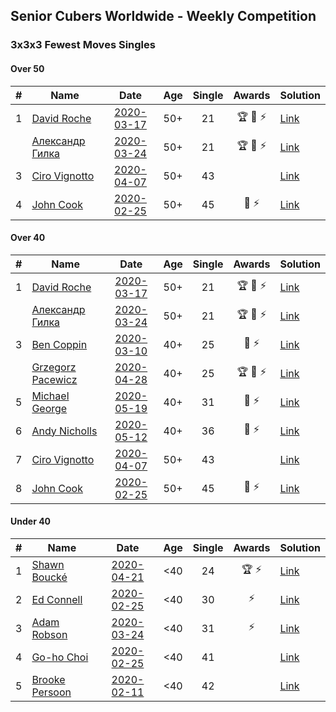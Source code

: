 ## Senior Cubers Worldwide - Weekly Competition
### 3x3x3 Fewest Moves Singles

#### Over 50

| # | Name | Date | Age | Single | Awards | Solution |
| :--: | -- | :--: | :--: | :--: | :--: | -- |
| 1 | [David Roche](../persons/david_roche.md) | [2020-03-17](results/2020-03-17.md) | 50+ | 21 | 🏆 🥇 ⚡ | [Link](https://www.facebook.com/events/210706923625115/permalink/211706620191812/) |
| | [Александр Гилка](../persons/александр_гилка.md) | [2020-03-24](results/2020-03-24.md) | 50+ | 21 | 🏆 🥇 ⚡ | [Link](https://www.facebook.com/events/500266387310754/permalink/500800967257296/) |
| 3 | [Ciro Vignotto](../persons/ciro_vignotto.md) | [2020-04-07](results/2020-04-07.md) | 50+ | 43 |  | [Link](https://www.facebook.com/events/253518435802861/permalink/253716005783104/) |
| 4 | [John Cook](../persons/john_cook.md) | [2020-02-25](results/2020-02-25.md) | 50+ | 45 | 🥉 ⚡ | [Link](https://www.facebook.com/events/215751886207638/permalink/217422122707281/) |

#### Over 40

| # | Name | Date | Age | Single | Awards | Solution |
| :--: | -- | :--: | :--: | :--: | :--: | -- |
| 1 | [David Roche](../persons/david_roche.md) | [2020-03-17](results/2020-03-17.md) | 50+ | 21 | 🏆 🥇 ⚡ | [Link](https://www.facebook.com/events/210706923625115/permalink/211706620191812/) |
| | [Александр Гилка](../persons/александр_гилка.md) | [2020-03-24](results/2020-03-24.md) | 50+ | 21 | 🏆 🥇 ⚡ | [Link](https://www.facebook.com/events/500266387310754/permalink/500800967257296/) |
| 3 | [Ben Coppin](../persons/ben_coppin.md) | [2020-03-10](results/2020-03-10.md) | 40+ | 25 | 🥈 ⚡ | [Link](https://www.facebook.com/events/640532176759268/permalink/641063233372829/) |
| | [Grzegorz Pacewicz](../persons/grzegorz_pacewicz.md) | [2020-04-28](results/2020-04-28.md) | 40+ | 25 | 🏆 🥇 ⚡ | [Link](https://www.facebook.com/events/339284923718995/permalink/341683326812488/) |
| 5 | [Michael George](../persons/michael_george.md) | [2020-05-19](results/2020-05-19.md) | 40+ | 31 | 🥇 ⚡ | [Link](https://www.facebook.com/events/568280284126471/permalink/569029154051584/) |
| 6 | [Andy Nicholls](../persons/andy_nicholls.md) | [2020-05-12](results/2020-05-12.md) | 40+ | 36 | 🥉 ⚡ | [Link](https://www.facebook.com/events/2563130363933815/permalink/2563245993922252/) |
| 7 | [Ciro Vignotto](../persons/ciro_vignotto.md) | [2020-04-07](results/2020-04-07.md) | 50+ | 43 |  | [Link](https://www.facebook.com/events/253518435802861/permalink/253716005783104/) |
| 8 | [John Cook](../persons/john_cook.md) | [2020-02-25](results/2020-02-25.md) | 50+ | 45 | 🥉 ⚡ | [Link](https://www.facebook.com/events/215751886207638/permalink/217422122707281/) |

#### Under 40

| # | Name | Date | Age | Single | Awards | Solution |
| :--: | -- | :--: | :--: | :--: | :--: | -- |
| 1 | [Shawn Boucké](../persons/shawn_boucke.md) | [2020-04-21](results/2020-04-21.md) | <40 | 24 | 🏆 ⚡ | [Link](https://www.facebook.com/events/573932290186676/permalink/574620073451231/) |
| 2 | [Ed Connell](../persons/ed_connell.md) | [2020-02-25](results/2020-02-25.md) | <40 | 30 | ⚡ | [Link](https://www.facebook.com/events/215751886207638/permalink/216366502812843/) |
| 3 | [Adam Robson](../persons/adam_robson.md) | [2020-03-24](results/2020-03-24.md) | <40 | 31 | ⚡ | [Link](https://www.facebook.com/events/500266387310754/permalink/501846950486031/) |
| 4 | [Go-ho Choi](../persons/go-ho_choi.md) | [2020-02-25](results/2020-02-25.md) | <40 | 41 |  | [Link](https://www.facebook.com/events/215751886207638/permalink/216681586114668/) |
| 5 | [Brooke Persoon](../persons/brooke_persoon.md) | [2020-02-11](results/2020-02-11.md) | <40 | 42 |  | [Link](https://www.facebook.com/groups/1604105099735401/permalink/2138923996253506/) |


<!-- Global site tag (gtag.js) - Google Analytics -->
<script async src="https://www.googletagmanager.com/gtag/js?id=UA-86348435-3"></script>
<script>window.dataLayer = window.dataLayer || []; function gtag() {dataLayer.push(arguments);} gtag('js', new Date()); gtag('config', 'UA-86348435-3');</script>
